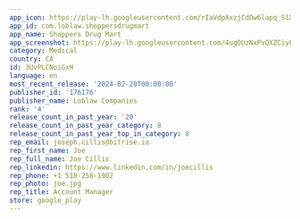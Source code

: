 ```yaml
---
app_icon: https://play-lh.googleusercontent.com/rIaVdpXxzjCdOw6lapq_S1Xk7qminqL7Juus36pFh97UlS8DzFQAXh-Sgt_qukYK2Ck
app_id: com.loblaw.shoppersdrugmart
app_name: Shoppers Drug Mart
app_screenshot: https://play-lh.googleusercontent.com/4ugOUzNxPvQXZCiyF5T6v2RInxAwcG_lKpqw_nSMrAw5BEMuMwCAj6InCImj6P7O7j0y
category: Medical
country: CA
id: 3UvPLCNoiGxH
language: en
most_recent_release: '2024-02-20T00:00:00'
publisher_id: '176176'
publisher_name: Loblaw Companies
rank: '4'
release_count_in_past_year: '20'
release_count_in_past_year_category: 8
release_count_in_past_year_top_in_category: 8
rep_email: joseph.cillis@bitrise.io
rep_first_name: Joe
rep_full_name: Joe Cillis
rep_linkedin: https://www.linkedin.com/in/joecillis
rep_phone: +1 518-258-1902
rep_photo: joe.jpg
rep_title: Account Manager
store: google_play
---
```

